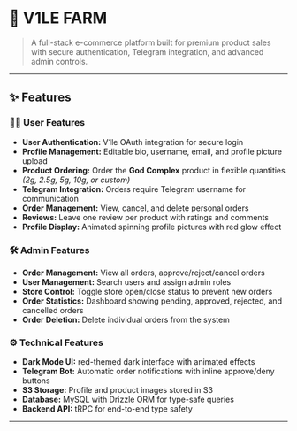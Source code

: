 # 🌿 V1LE FARM

> A full-stack e-commerce platform built for premium product sales with secure authentication, Telegram integration, and advanced admin controls.

---

## ✨ Features

### 🧑‍💻 User Features
- **User Authentication:** V1le OAuth integration for secure login  
- **Profile Management:** Editable bio, username, email, and profile picture upload  
- **Product Ordering:** Order the **God Complex** product in flexible quantities *(2g, 2.5g, 5g, 10g, or custom)*  
- **Telegram Integration:** Orders require Telegram username for communication  
- **Order Management:** View, cancel, and delete personal orders  
- **Reviews:** Leave one review per product with ratings and comments  
- **Profile Display:** Animated spinning profile pictures with red glow effect  

### 🛠️ Admin Features
- **Order Management:** View all orders, approve/reject/cancel orders  
- **User Management:** Search users and assign admin roles  
- **Store Control:** Toggle store open/close status to prevent new orders  
- **Order Statistics:** Dashboard showing pending, approved, rejected, and cancelled orders  
- **Order Deletion:** Delete individual orders from the system  

### ⚙️ Technical Features
- **Dark Mode UI:** red-themed dark interface with animated effects  
- **Telegram Bot:** Automatic order notifications with inline approve/deny buttons  
- **S3 Storage:** Profile and product images stored in S3  
- **Database:** MySQL with Drizzle ORM for type-safe queries  
- **Backend API:** tRPC for end-to-end type safety  

---
